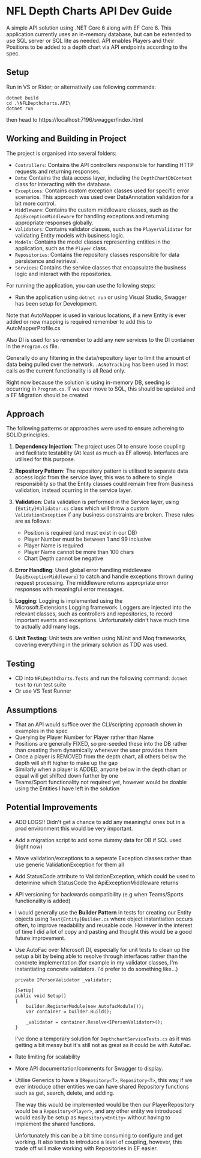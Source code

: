 # NFL Depth Charts API Dev Guide
A simple API solution using .NET Core 6 along with EF Core 6. This application currently uses an in-memory database, but can be extended to use SQL server or SQL lite as needed. API enables Players and their Positions to be added to a depth chart via API endpoints according to the spec. 

## Setup
Run in VS or Rider; or alternatively use following commands:
```
dotnet build
cd .\NFLDepthcharts.API\
dotnet run
```

then head to https://localhost:7196/swagger/index.html

## Working and Building in Project
The project is organised into several folders:

- `Controllers`: Contains the API controllers responsible for handling HTTP requests and returning responses.
- `Data`: Contains the data access layer, including the `DepthChartDbContext` class for interacting with the database.
- `Exceptions`: Contains custom exception classes used for specific error scenarios. This approach was used over DataAnnotation validation for a bit more control.
- `Middleware`: Contains the custom middleware classes, such as the `ApiExceptionMiddleware` for handling exceptions and returning appropriate responses globally.
- `Validators`: Contains validator classes, such as the `PlayerValidator` for validating Entity models with business logic.
- `Models`: Contains the model classes representing entities in the application, such as the `Player` class.
- `Repositories`: Contains the repository classes responsible for data persistence and retrieval.
- `Services`: Contains the service classes that encapsulate the business logic and interact with the repositories.

For running the application, you can use the following steps:
- Run the application using `dotnet run` or using Visual Studio, Swagger has been setup for Development.

Note that AutoMapper is used in various locations, if a new Entity is ever added or new mapping is required remember to add this to AutoMapperProfile.cs

Also DI is used for so remember to add any new services to the DI container in the `Program.cs` file.

Generally do any filtering in the data/repository layer to limit the amount of data being pulled over the network. `.AsNoTracking` has been used in most calls as the current functionality is all Read only.

Right now because the solution is using in-memory DB, seeding is occurring in `Program.cs`. If we ever move to SQL, this should be updated and a EF Migration should be created

## Approach

The following patterns or approaches were used to ensure adhereing to SOLID principles.

1. **Dependency Injection**: The project uses DI to ensure loose coupling and facilitate testability (At least as much as EF allows). Interfaces are utilised for this purpose.

2. **Repository Pattern**: The repository pattern is utilised to separate data access logic from the service layer, this was to adhere to single responsibility so that the Entity classes could remain free from Business validation, instead ocurring in the service layer.

3. **Validation**: Data validation is performed in the Service layer, using `{Entity}Validator.cs` class which will throw a custom `ValidationException` if any business constraints are broken. These rules are as follows:
    - Position is required (and must exist in our DB) 
    - Player Number must be between 1 and 99 inclusive
    - Player Name is required
    - Player Name cannot be more than 100 chars
    - Chart Depth cannot be negative

4. **Error Handling**: Used global error handling middleware (`ApiExceptionMiddleware`) to catch and handle exceptions thrown during request processing. The middleware returns appropriate error responses with meaningful error messages.

5. **Logging**: Logging is implemented using the Microsoft.Extensions.Logging framework. Loggers are injected into the relevant classes, such as controllers and repositories, to record important events and exceptions. Unfortunately didn't have much time to actually add many logs.

6. **Unit Testing**: Unit tests are written using NUnit and Moq frameworks, covering everything in the primary solution as TDD was used.

## Testing
- CD into `NFLDepthCharts.Tests` and run the following command: `dotnet test` to run test suite
- Or use VS Test Runner

## Assumptions
- That an API would suffice over the CLI/scripting approach shown in examples in the spec
- Querying by Player Number for Player rather than Name 
- Positions are generally FIXED, so pre-seeded these into the DB rather than creating them dynamically whenever the user provides them
- Once a player is REMOVED from the depth chart, all others below the depth will shift higher to make up the gap
- Similarly when a player is ADDED, anyone below in the depth chart or equal will get shifted down further by one
- Teams/Sport functionality not required yet, however would be doable using the Entities I have left in the solution

## Potential Improvements
- ADD LOGS!! Didn't get a chance to add any meaningful ones but in a prod environment this would be very important.
- Add a migration script to add some dummy data for DB if SQL used (right now)
- Move validation/exceptions to a seperate Exception classes rather than use generic ValidationException for them all
- Add StatusCode attribute to ValidationException, which could be used to determine which StatusCode the ApiExceptionMiddleware returns
- API versioning for backwards compatibility (e.g when Teams/Sports functionality is added)
- I would generally use the **Builder Pattern** in tests for creating our Entity objects using `Test{Entity}Builder.cs` where object instantiation occurs often, to improve readability and reusable code. However in the interest of time I did a lot of copy and pasting and thought this would be a good future improvement.
- Use AutoFac over Microsoft DI, especially for unit tests to clean up the setup a bit by being able to resolve through interfaces rather than the concrete implementation (for example in my validator classes, I'm instantiating concrete validators. I'd prefer to do something like...)
    ```
    private IPersonValidator _validator;

    [SetUp]
    public void Setup()
    {
        builder.RegisterModule(new AutofacModule());
        var container = builder.Build();

        _validator = container.Resolve<IPersonValidator>();
    }
    ```
    I've done a temporary solution for `DepthchartServiceTests.cs` as it was getting a bit messy but it's still not as great as it could be with AutoFac.
- Rate limiting for scalability
- More API documentation/comments for Swagger to display.
- Utilise Generics to have a `IRepository<T>`, `Repository<T>`, this way if we ever introduce other entities we can have shared Repository functions such as get, search, delete, and adding. 
  
  The way this would be implemented would be then our PlayerRepository would be a `Repository<Player>`, and any other entity we introduced would easily be setup as `Repository<Entity>` without having to implement the shared functions.
  
  Unfortunately this can be a bit time consuming to configure and get working.
  It also tends to introduce a level of coupling, however, this trade off will make working with Repositories in EF easier.